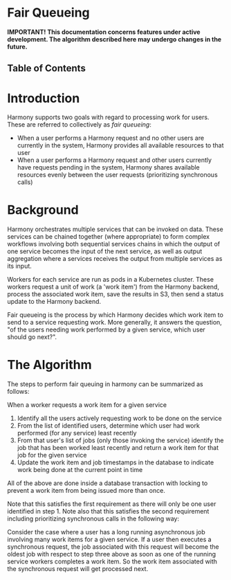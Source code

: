 # Fair Queueing <!-- omit in toc -->

**IMPORTANT! This documentation concerns features under active development. The algorithm described here may undergo changes in the future.**

## Table of Contents<!-- omit in toc -->


# Introduction
Harmony supports two goals with regard to processing work for users. These are referred to
collectively as _fair queueing_:

* When a user performs a Harmony request and no other users are currently in the system, Harmony provides all available resources to that user
* When a user performs a Harmony request and other users currently have requests pending in the system, Harmony shares available resources evenly between the user requests (prioritizing synchronous calls)

# Background
Harmony orchestrates multiple services that can be invoked on data. These services
can be chained together (where appropriate) to form complex workflows involving both
sequential services chains in which the output of one service becomes the input of the
next service, as well as output aggregation where a services receives the output from
multiple services as its input.

Workers for each service are run as pods in a Kubernetes cluster. These workers
request a unit of work (a 'work item') from the Harmony backend, process the associated work item, save the results in S3, then send a status update to the Harmony backend.

Fair queueing is the process by which Harmony decides which work item to send to a service
requesting work. More generally, it answers the question, "of the users needing work 
performed by a given service, which user should go next?". 
 
# The Algorithm
The steps to perform fair queuing in harmony can be summarized as follows:

When a worker requests a work item for a given service

1. Identify all the users actively requesting work to be done on the service
2. From the list of identified users, determine which user had work performed (for any service) least recently
3. From that user's list of jobs (only those invoking the service) identify the job that has been worked least recently and return a work item for that job for the given service
4. Update the work item and job timestamps in the database to indicate work being done at the current point in time

All of the above are done inside a database transaction with locking to prevent a
work item from being issued more than once.

Note that this satisfies the first requirement as there will only be one user identified in step 1. Note also that this satisfies the second requirement including prioritizing 
synchronous calls in the following way:

Consider the case where a user has a long running asynchronous job involving many work 
items for a given service. If a user then executes a synchronous request, the job
associated with this request will become the oldest job with respect to
step three above as soon as one of the running service workers completes a work item. 
So the work item associated with the synchronous request will get processed next.
